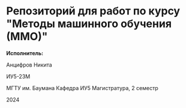 # Репозиторий для работ по курсу "Методы машинного обучения (ММО)"

**Исполнитель:**

Анцифров Никита

ИУ5-23М

МГТУ им. Баумана
Кафедра ИУ5
Магистратура, 2 семестр

2024
